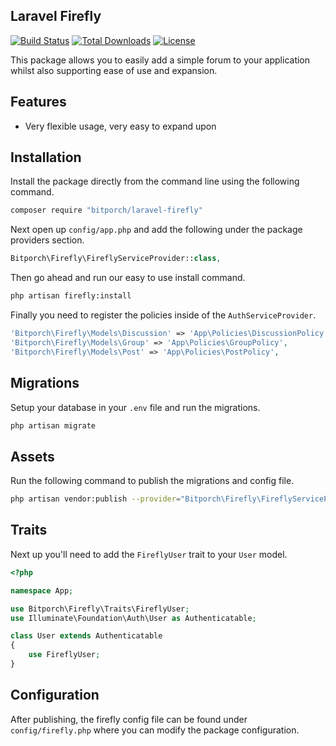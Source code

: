 ## Laravel Firefly

[![Build Status](https://travis-ci.org/bitporch/laravel-firefly.svg?branch=master)](https://travis-ci.org/bitporch/laravel-firefly)
[![Total Downloads](https://poser.pugx.org/bitporch/laravel-firefly/downloads)](https://packagist.org/packages/bitporch/laravel-firefly)
[![License](https://poser.pugx.org/bitporch/laravel-firefly/license)](https://packagist.org/packages/bitporch/laravel-firefly)

This package allows you to easily add a simple forum to your application whilst also supporting ease of use and expansion.

## Features

+ Very flexible usage, very easy to expand upon

## Installation

Install the package directly from the command line using the following command.

```bash
composer require "bitporch/laravel-firefly"
```

Next open up `config/app.php` and add the following under the package providers section.

```php
Bitporch\Firefly\FireflyServiceProvider::class,
```

Then go ahead and run our easy to use install command.

```bash
php artisan firefly:install
```

Finally you need to register the policies inside of the `AuthServiceProvider`.

```php
'Bitporch\Firefly\Models\Discussion' => 'App\Policies\DiscussionPolicy',
'Bitporch\Firefly\Models\Group' => 'App\Policies\GroupPolicy',
'Bitporch\Firefly\Models\Post' => 'App\Policies\PostPolicy',
```

## Migrations
Setup your database in your `.env` file and run the migrations.

```bash
php artisan migrate
```

## Assets

Run the following command to publish the migrations and config file.

```bash
php artisan vendor:publish --provider="Bitporch\Firefly\FireflyServiceProvider"
```

## Traits

Next up you'll need to add the `FireflyUser` trait to your `User` model.

```php
<?php

namespace App;

use Bitporch\Firefly\Traits\FireflyUser;
use Illuminate\Foundation\Auth\User as Authenticatable;

class User extends Authenticatable
{
    use FireflyUser;
}
```

## Configuration

After publishing, the firefly config file can be found under `config/firefly.php` where you can modify the package configuration.

